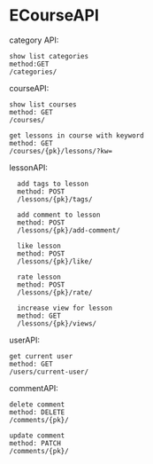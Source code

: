 # ECourseAPI
category API:

    show list categories
    method:GET
    /categories/

courseAPI:

    show list courses
    method: GET
    /courses/
    
    get lessons in course with keyword
    method: GET
    /courses/{pk}/lessons/?kw=

lessonAPI:

      add tags to lesson
      method: POST
      /lessons/{pk}/tags/
      
      add comment to lesson
      method: POST
      /lessons/{pk}/add-comment/
      
      like lesson
      method: POST
      /lessons/{pk}/like/
      
      rate lesson
      method: POST
      /lessons/{pk}/rate/
      
      increase view for lesson
      method: GET
      /lessons/{pk}/views/
      
userAPI:

    get current user
    method: GET
    /users/current-user/
    

commentAPI:

    delete comment
    method: DELETE
    /comments/{pk}/
    
    update comment
    method: PATCH
    /comments/{pk}/
    
      
